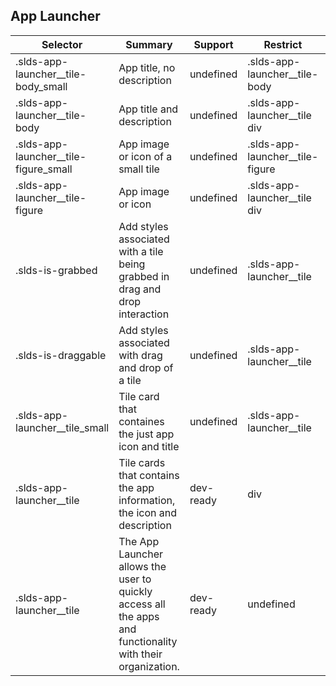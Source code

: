 

## App Launcher

| Selector | Summary | Support | Restrict | Variant |
|-------|-------|-------|-------|-------|
| .slds-app-launcher__tile-body_small | App title, no description | undefined | .slds-app-launcher__tile-body | undefined |
| .slds-app-launcher__tile-body | App title and description | undefined | .slds-app-launcher__tile div | undefined |
| .slds-app-launcher__tile-figure_small | App image or icon of a small tile | undefined | .slds-app-launcher__tile-figure | undefined |
| .slds-app-launcher__tile-figure | App image or icon | undefined | .slds-app-launcher__tile div | undefined |
| .slds-is-grabbed | Add styles associated with a tile being grabbed in drag and drop interaction | undefined | .slds-app-launcher__tile | undefined |
| .slds-is-draggable | Add styles associated with drag and drop of a tile | undefined | .slds-app-launcher__tile | undefined |
| .slds-app-launcher__tile_small | Tile card that containes the just app icon and title | undefined | .slds-app-launcher__tile | undefined |
| .slds-app-launcher__tile | Tile cards that contains the app information, the icon and description | dev-ready | div | true |
| .slds-app-launcher__tile | The App Launcher allows the user to quickly access all the apps and functionality with their organization. | dev-ready | undefined | undefined |